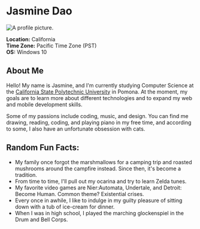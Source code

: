 # Jasmine Dao

![A profile picture.](http://jcschoolofdance.com/wp-content/uploads/2018/07/image-coming-soon.png)

**Location:** California  
**Time Zone:** Pacific Time Zone (PST)  
**OS:** Windows 10  

## About Me
Hello! My name is Jasmine, and I'm currently studying Computer Science at the [California State Polytechnic University](https://www.cpp.edu/) in Pomona.  At the moment, my goals are to learn more about different technologies and to expand my web and mobile development skills.

Some of my passions include coding, music, and design.  You can find me drawing, reading, coding, and playing piano in my free time,
and according to some, I also have an unfortunate obsession with cats.

## Random Fun Facts:
  * My family once forgot the marshmallows for a camping trip and roasted mushrooms around the campfire instead.  Since then, it's become a tradition.  
  * From time to time, I'll pull out my ocarina and try to learn Zelda tunes.
  * My favorite video games are Nier:Automata, Undertale, and Detroit: Become Human. Common theme? Existential crises.
  * Every once in awhile, I like to indulge in my guilty pleasure of sitting down with a tub of ice-cream for dinner.
  * When I was in high school, I played the marching glockenspiel in the Drum and Bell Corps.  
